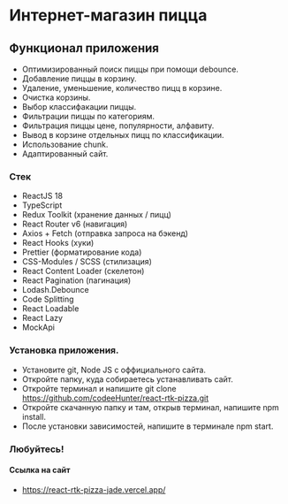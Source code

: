 # Интернет-магазин пицца

## Функционал приложения

- Оптимизированный поиск пиццы при помощи debounce.
- Добавление пиццы в корзину.
- Удаление, уменьшение, количество пицц в корзине.
- Очистка корзины.
- Выбор классифакации пиццы.
- Фильтрации пиццы по категориям.
- Фильтрация пиццы цене, популярности, алфавиту.
- Вывод в корзине отдельных пицц по классификации.
- Использование chunk.
- Адаптированный сайт.

### Стек

- ReactJS 18
- TypeScript
- Redux Toolkit (хранение данных / пицц)
- React Router v6 (навигация)
- Axios + Fetch (отправка запроса на бэкенд)
- React Hooks (хуки)
- Prettier (форматирование кода)
- CSS-Modules / SCSS (стилизация)
- React Content Loader (скелетон)
- React Pagination (пагинация)
- Lodash.Debounce
- Code Splitting
- React Loadable
- React Lazy
- MockApi

### Установка приложения.

- Установите git, Node JS с оффициального сайта.
- Откройте папку, куда собираетесь устанавливать сайт.
- Откройте терминал и напишите git clone https://github.com/codeeHunter/react-rtk-pizza.git
- Откройте скачанную папку и там, открыв терминал, напишите npm install.
- После установки зависимостей, напишите в терминале npm start.

### Любуйтесь!

#### Ссылка на сайт

- https://react-rtk-pizza-jade.vercel.app/
